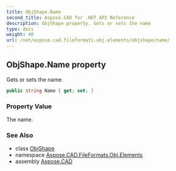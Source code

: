 ```yaml
---
title: ObjShape.Name
second_title: Aspose.CAD for .NET API Reference
description: ObjShape property. Gets or sets the name
type: docs
weight: 40
url: /net/aspose.cad.fileformats.obj.elements/objshape/name/
---
```

## ObjShape.Name property

Gets or sets the name.

```csharp
public string Name { get; set; }
```

### Property Value

The name.

### See Also

* class [ObjShape](../)
* namespace [Aspose.CAD.FileFormats.Obj.Elements](../../../aspose.cad.fileformats.obj.elements/)
* assembly [Aspose.CAD](../../../)


